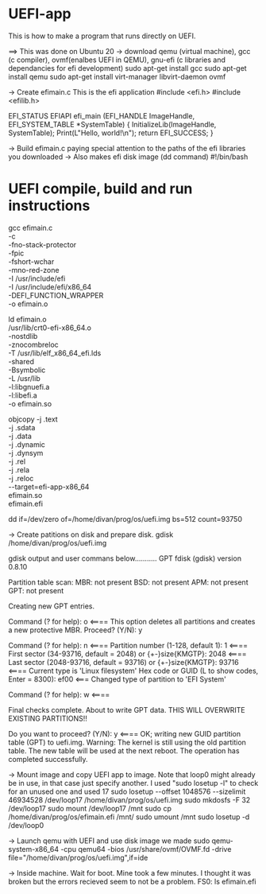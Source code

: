# UEFI-app
This is how to make a program that runs directly on UEFI.

==> This was done on Ubuntu 20
->  download qemu (virtual machine), gcc (c compiler), ovmf(enalbes UEFI in QEMU), gnu-efi (c libraries and dependancies for efi development)
sudo apt-get install gcc
sudo apt-get install qemu
sudo apt-get install virt-manager libvirt-daemon ovmf

->  Create efimain.c This is the efi application
#include <efi.h>
#include <efilib.h>

EFI_STATUS
EFIAPI
efi_main (EFI_HANDLE ImageHandle, EFI_SYSTEM_TABLE *SystemTable)
{
  InitializeLib(ImageHandle, SystemTable);
  Print(L"Hello, world!\n");
  return EFI_SUCCESS;
}

-> Build efimain.c paying special attention to the paths of the efi libraries you downloaded
-> Also makes efi disk image (dd command)
#!/bin/bash
# UEFI compile, build and run instructions
gcc efimain.c                             \
      -c                                 \
      -fno-stack-protector               \
      -fpic                              \
      -fshort-wchar                      \
      -mno-red-zone                      \
      -I /usr/include/efi       \
      -I /usr/include/efi/x86_64 \
      -DEFI_FUNCTION_WRAPPER             \
      -o efimain.o

ld efimain.o                         \
     /usr/lib/crt0-efi-x86_64.o     \
     -nostdlib                      \
     -znocombreloc                  \
     -T /usr/lib/elf_x86_64_efi.lds \
     -shared                        \
     -Bsymbolic                     \
     -L /usr/lib               \
     -l:libgnuefi.a                 \
     -l:libefi.a                    \
     -o efimain.so

objcopy -j .text                \
          -j .sdata               \
          -j .data                \
          -j .dynamic             \
          -j .dynsym              \
          -j .rel                 \
          -j .rela                \
          -j .reloc               \
          --target=efi-app-x86_64 \
          efimain.so                 \
          efimain.efi

dd if=/dev/zero of=/home/divan/prog/os/uefi.img bs=512 count=93750

-> Create patitions on disk and prepare disk.
gdisk /home/divan/prog/os/uefi.img

gdisk output and user commans below...........
GPT fdisk (gdisk) version 0.8.10

Partition table scan:
  MBR: not present
  BSD: not present
  APM: not present
  GPT: not present

Creating new GPT entries.

Command (? for help): o <====
This option deletes all partitions and creates a new protective MBR.
Proceed? (Y/N): y

Command (? for help): n <====
Partition number (1-128, default 1): 1 <====
First sector (34-93716, default = 2048) or {+-}size{KMGTP}: 2048 <====
Last sector (2048-93716, default = 93716) or {+-}size{KMGTP}: 93716 <====
Current type is 'Linux filesystem'
Hex code or GUID (L to show codes, Enter = 8300): ef00 <===
Changed type of partition to 'EFI System'

Command (? for help): w <====

Final checks complete. About to write GPT data. THIS WILL OVERWRITE EXISTING
PARTITIONS!!

Do you want to proceed? (Y/N): y <====
OK; writing new GUID partition table (GPT) to uefi.img.
Warning: The kernel is still using the old partition table.
The new table will be used at the next reboot.
The operation has completed successfully.

-> Mount image and copy UEFI app to image. Note that loop0 might already be in use, in that case just specify another. I used "sudo losetup -l" to check for an unused one and used 17
sudo losetup --offset 1048576 --sizelimit 46934528 /dev/loop17 /home/divan/prog/os/uefi.img
sudo mkdosfs -F 32 /dev/loop17
sudo mount /dev/loop17 /mnt
sudo cp /home/divan/prog/os/efimain.efi /mnt/
sudo umount /mnt
sudo losetup -d /dev/loop0

-> Launch qemu with UEFI and use disk image we made
sudo qemu-system-x86_64 -cpu qemu64 -bios /usr/share/ovmf/OVMF.fd -drive file="/home/divan/prog/os/uefi.img",if=ide

-> Inside machine. Wait for boot. Mine took a few minutes. I thought it was broken but the errors recieved seem to not be a problem.
FS0:
ls
efimain.efi
